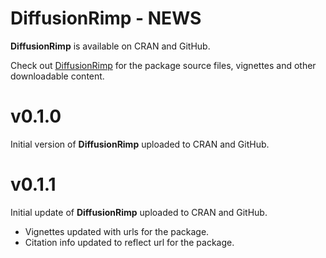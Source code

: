 
# DiffusionRimp - NEWS
__DiffusionRimp__ is available on CRAN and GitHub.

Check out [DiffusionRimp](https://github.com/eta21/DiffusionRimp) for the package source files, vignettes and other downloadable content.

# v0.1.0
Initial version of __DiffusionRimp__ uploaded to CRAN and GitHub.


# v0.1.1
Initial update of __DiffusionRimp__ uploaded to CRAN and GitHub.
 - Vignettes updated with urls for the package. 
 - Citation info updated to reflect url for the package. 